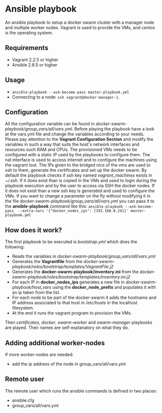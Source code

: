 # Ansible playbook
An ansible playbook to setup a docker swarm cluster with a manager node and multiple worker nodes. Vagrant is used to provide the VMs, and centos is the operating system.

## Requirements
 * Vagrant 2.2.5 or higher
 * Ansible 2.8.5 or higher

## Usage
 * `ansible-playbook --ask-become-pass master-playbook.yml`
 * Connecting to a node: `ssh vagrant@docker-manager-1`. 

## Configuration
All the configuration variable can be found in *docker-swarm-playbook/group_vars/all/vars.yml*. Before playing the playbook have a look at the vars.yml file and change the variables according to your needs. Please pay attention to the **Vagrant Configuration Section** and modify the variables in such a way that suits the host's network interfaces and resources such RAM and CPUs.
The provisioned VMs needs to be configured with a static IP used by the playbooks to configure them. The nat interface is used to access internet and to configure the machines using the vagrant tool. The IPs given to the bridged nics of the vms are used to ssh to them, generate the certificates and set up the docker swarm. 
By default the playbook checks if ssh key named *vagrant_machines* exists in *~/.ssh*. If it does exist than is copied in the VMs and used to login during the playbook execution and by the user to access via SSH the docker nodes. If it does not exist than a new ssh key is generated and used to configure the VMs.
If you want to change a parameter on the fly without modifying it in the file *docker-swarm-playbook/group_vars/all/vars.yml* you can pass it to the **ansible-playbook** command like this: `ansible-playbook --ask-become-pass  --extra-vars '{"docker_nodes_ips": [192.168.0.24]}' master-playbook.yml`

## How does it work?
The first playbook to be executed is *bootstrap.yml* which does the following:
* Reads the variables in *docker-swarm-playbook/group_vars/all/vars.yml*
* Generates the **Vagrantfile** from the *docker-swarm-playbook/roles/bootstrap/templates/VagrantFile.j2*
* Generates the **docker-swarm-playbook/inventory.ini** from the *docker-swarm-playbook/roles/bootstrap/templates/inventory.ini.j2*
* For each IP in **docker_nodes_ips** generates a new file in *docker-swarm-playbook/host_vars* using the **docker_node_prefix** and populates it with an ip taken from the list.
* For each node to be part of the docker-swarm it adds the hostname and IP address associated to that host in */etc/hosts* in the localhost filesystem.
* At the end it runs the vagrant program to provision the VMs.

Then *certificates*, *docker*, *swarm-worker* and *swarm-manager* playbooks are played. Their names are self-explanatory on what they do.

 

## Adding additional worker-nodes
If more worker-nodes are needed:
* add the ip address of the node in group_vars/all/vars.yml

## Remote user 
The remote user which runs the ansible commands is defined in two places:
* ansible.cfg
* group_vars/all/vars.yml
